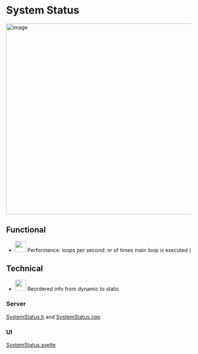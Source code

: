 # System Status

<img width="518" alt="image" src="https://github.com/user-attachments/assets/49e4a72a-ee1e-47a4-afe6-d0dd49573a86" />

## Functional

* <img width="30" src="https://github.com/user-attachments/assets/b0e8af99-ed76-422a-8bd1-bfbd9e0f4c44"/> Performance: loops per second: nr of times main loop is executed (

## Technical

* <img width="30" src="https://github.com/user-attachments/assets/b0e8af99-ed76-422a-8bd1-bfbd9e0f4c44"/> Reordered info from dynamic to static

### Server

[SystemStatus.h](https://github.com/ewowi/MoonBase/blob/main/lib/framework/SystemStatus.h) and [SystemStatus.cpp](https://github.com/ewowi/MoonBase/blob/main/lib/framework/SystemStatus.cpp)

### UI

[SystemStatus.svelte](https://github.com/ewowi/MoonBase/blob/main/interface/src/routes/system/status/SystemStatus.svelte)
